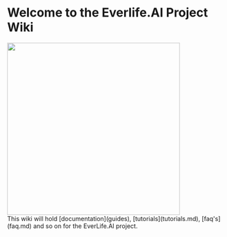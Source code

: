# Welcome to the Everlife.AI Project Wiki

<div>
<img src="https://everlife.ai/images/muscari/graph-muscari-a.png" width="400" /></div>
<div>
This wiki will hold [documentation](guides), [tutorials](tutorials.md), [faq's](faq.md) and so on for the EverLife.AI project.
  </div>

